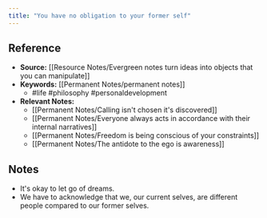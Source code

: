 ```yaml
---
title: "You have no obligation to your former self"
---
```

## Reference
- **Source:** [[Resource Notes/Evergreen notes turn ideas into objects that you can manipulate]]
- **Keywords:** [[Permanent Notes/permanent notes]]
	- #life #philosophy #personaldevelopment 
- **Relevant Notes:** 
	- [[Permanent Notes/Calling isn't chosen it's discovered]]
	- [[Permanent Notes/Everyone always acts in accordance with their internal narratives]]
	- [[Permanent Notes/Freedom is being conscious of your constraints]]
	- [[Permanent Notes/The antidote to the ego is awareness]]
## Notes
- It's okay to let go of dreams.
- We have to acknowledge that we, our current selves, are different people compared to our former selves.